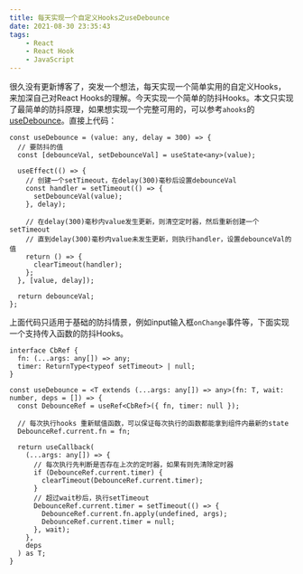```yaml
---
title: 每天实现一个自定义Hooks之useDebounce
date: 2021-08-30 23:35:43
tags: 
    - React
    - React Hook
    - JavaScript
---
```


很久没有更新博客了，突发一个想法，每天实现一个简单实用的自定义Hooks，来加深自己对React Hooks的理解。今天实现一个简单的防抖Hooks。本文只实现了最简单的防抖原理，如果想实现一个完整可用的，可以参考`ahooks`的[useDebounce](https://github.com/alibaba/hooks/blob/master/packages/hooks/src/useDebounce/index.ts)。直接上代码：
<!-- more -->

```tsx
const useDebounce = (value: any, delay = 300) => {
  // 要防抖的值
  const [debounceVal, setDebounceVal] = useState<any>(value);

  useEffect(() => {
    // 创建一个setTimeout，在delay(300)毫秒后设置debounceVal
    const handler = setTimeout(() => {
      setDebounceVal(value);
    }, delay);

    // 在delay(300)毫秒内value发生更新，则清空定时器，然后重新创建一个setTimeout
    // 直到delay(300)毫秒内value未发生更新，则执行handler，设置debounceVal的值
    return () => {
      clearTimeout(handler);
    };
  }, [value, delay]);

  return debounceVal;
};

```

上面代码只适用于基础的防抖情景，例如input输入框`onChange`事件等，下面实现一个支持传入函数的防抖Hooks。
```tsx
interface CbRef {
  fn: (...args: any[]) => any;
  timer: ReturnType<typeof setTimeout> | null;
}

const useDebounce = <T extends (...args: any[]) => any>(fn: T, wait: number, deps = []) => {
  const DebounceRef = useRef<CbRef>({ fn, timer: null });

  // 每次执行hooks 重新赋值函数，可以保证每次执行的函数都能拿到组件内最新的state
  DebounceRef.current.fn = fn;

  return useCallback(
    (...args: any[]) => {
      // 每次执行先判断是否存在上次的定时器，如果有则先清除定时器
      if (DebounceRef.current.timer) {
        clearTimeout(DebounceRef.current.timer);
      }
      // 超过wait秒后，执行setTimeout
      DebounceRef.current.timer = setTimeout(() => {
        DebounceRef.current.fn.apply(undefined, args);
        DebounceRef.current.timer = null;
      }, wait);
    },
    deps
  ) as T;
}
```